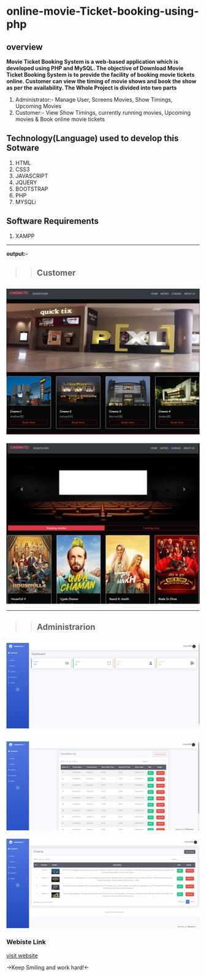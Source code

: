 # online-movie-Ticket-booking-using-php
## overview
**Movie Ticket Booking System is a web-based application which is developed using PHP and MySQL. The objective of Download Movie Ticket Booking System is to provide the facility**  **of booking movie tickets online. Customer can view the timing of movie shows and book the show as per the availability. The Whole Project is divided into two parts** 
1. Administrator:- Manage User, Screens Movies, Show Timings, Upcoming Movies
2. Customer:- View Show Timings, currently running movies, Upcoming movies &amp; Book online movie tickets

## Technology(Language) used to develop this Sotware
1. HTML
2. CSS3
3. JAVASCRIPT
4. JQUERY
5. BOOTSTRAP
6. PHP 
7. MYSQLi
## Software Requirements
1. XAMPP
---
**output:-**

>>## Customer

![output](result1.png)
---
![output](result2.png)
___
>>## Administrarion

![output](result3.png)
---
![output](result4.png)
---
![output](result5.png)                                                            

### Webiste Link
[visit website](https://cinematicinema.000webhostapp.com "cinematic")

->Keep Smiling and work hard!<-
 

